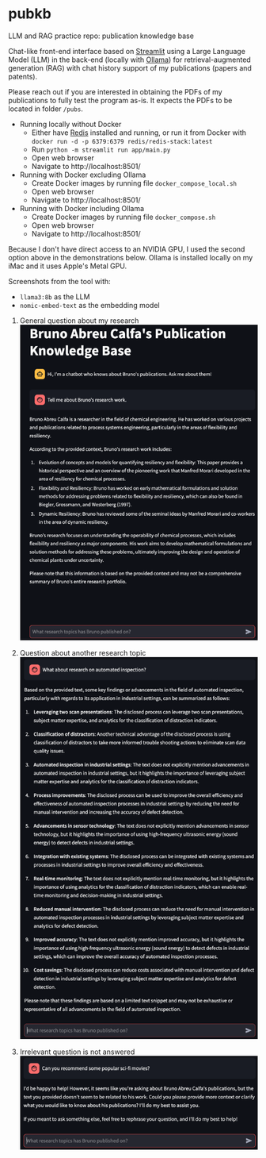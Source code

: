# pubkb
LLM and RAG practice repo: publication knowledge base

Chat-like front-end interface based on [Streamlit](https://streamlit.io/) using a Large Language Model (LLM) in the back-end (locally with [Ollama](https://ollama.com/)) for retrieval-augmented generation (RAG) with chat history support of my publications (papers and patents).

Please reach out if you are interested in obtaining the PDFs of my publications to fully test the program as-is. It expects the PDFs to be located in folder `/pubs`.

- Running locally without Docker
  - Either have [Redis](https://redis.io/) installed and running, or run it from Docker with `docker run -d -p 6379:6379 redis/redis-stack:latest`
  - Run `python -m streamlit run app/main.py`
  - Open web browser
  - Navigate to http://localhost:8501/
- Running with Docker excluding Ollama
  - Create Docker images by running file `docker_compose_local.sh`
  - Open web browser
  - Navigate to http://localhost:8501/
- Running with Docker including Ollama
  - Create Docker images by running file `docker_compose.sh`
  - Open web browser
  - Navigate to http://localhost:8501/

Because I don't have direct access to an NVIDIA GPU, I used the second option above in the demonstrations below. Ollama is installed locally on my iMac and it uses Apple's Metal GPU.

Screenshots from the tool with:
- `llama3:8b` as the LLM
- `nomic-embed-text` as the embedding model

1. General question about my research
![Question 1](assets/img1.png)


2. Question about another research topic
![Question 2](assets/img2.png)


3. Irrelevant question is not answered
![Question 3](assets/img3.png)
